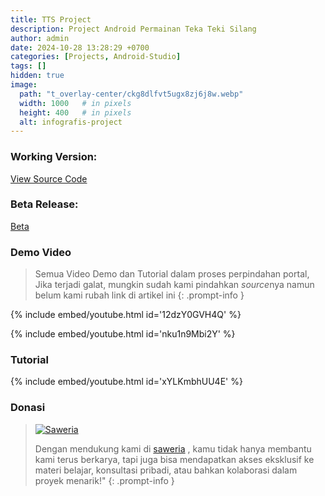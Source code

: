 ```yaml
---
title: TTS Project
description: Project Android Permainan Teka Teki Silang
author: admin
date: 2024-10-28 13:28:29 +0700
categories: [Projects, Android-Studio]
tags: []
hidden: true
image:
  path: "t_overlay-center/ckg8dlfvt5ugx8zj6j8w.webp"
  width: 1000   # in pixels
  height: 400   # in pixels
  alt: infografis-project
---
```


### Working Version:

[View Source Code](https://github.com/activity-debug/TTS)

### Beta Release:

[Beta](https://github.com/activity-debug/TTS/releases/tag/beta)

### Demo Video
> Semua Video Demo dan Tutorial dalam proses perpindahan portal,
> Jika terjadi galat, mungkin sudah kami pindahkan *source*nya 
> namun belum kami rubah link di artikel ini 
{: .prompt-info }

{% include embed/youtube.html id='12dzY0GVH4Q' %}

{% include embed/youtube.html id='nku1n9Mbi2Y' %}

### Tutorial

{% include embed/youtube.html id='xYLKmbhUU4E' %}

### Donasi

> [![Saweria](v1730676413/n5eq0jiggvbbpvbvaxhv.png)](https://saweria.co/activitydebug)
> 
> Dengan mendukung kami di [saweria](https://saweria.co/activitydebug) , kamu tidak hanya membantu kami terus berkarya, tapi juga bisa mendapatkan akses eksklusif ke materi belajar, konsultasi pribadi, atau bahkan kolaborasi dalam proyek menarik!"
{: .prompt-info }
